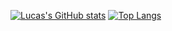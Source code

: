[![Lucas's GitHub stats](https://github-readme-stats.vercel.app/api?username=Sinuelo&show_icons=true&theme=codeSTACKr)](https://github.com/Sinuelo/github-readme-stats)
[![Top Langs](https://github-readme-stats.vercel.app/api/top-langs/?username=Sinuelo&theme=codeSTACKr&layout=compact&hide=procfile)](https://github.com/Sinuelo/github-readme-stats)
